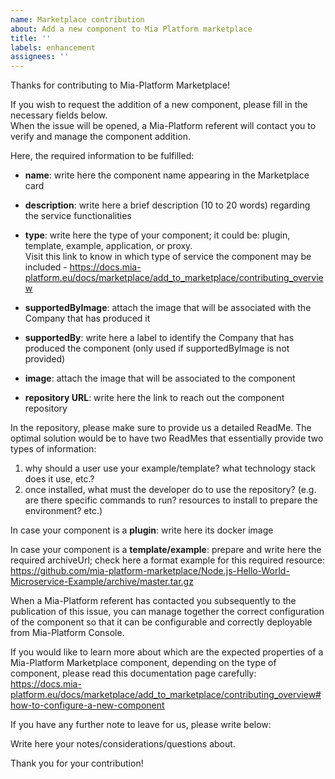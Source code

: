 ```yaml
---
name: Marketplace contribution
about: Add a new component to Mia Platform marketplace
title: ''
labels: enhancement
assignees: ''
---
```


Thanks for contributing to Mia-Platform Marketplace!

If you wish to request the addition of a new component, please fill in the necessary fields below.  
When the issue will be opened, a Mia-Platform referent will contact you to verify and manage the component addition.

Here, the required information to be fulfilled:

- **name**: write here the component name appearing in the Marketplace card

- **description**: write here a brief description (10 to 20 words) regarding the service functionalities

- **type**: write here the type of your component; it could be: plugin, template, example, application, or proxy.  
Visit this link to know in which type of service the component may be included - <https://docs.mia-platform.eu/docs/marketplace/add_to_marketplace/contributing_overview>

- **supportedByImage**: attach the image that will be associated with the Company that has produced it

- **supportedBy**: write here a label to identify the Company that has produced the component (only used if supportedByImage is not provided)

- **image**: attach the image that will be associated to the component

- **repository URL**: write here the link to reach out the component repository

In the repository, please make sure to provide us a detailed ReadMe.
The optimal solution would be to have two ReadMes that essentially provide two types of information:

 1. why should a user use your example/template? what technology stack does it use, etc.?
 2. once installed, what must the developer do to use the repository? (e.g. are there specific commands to run? resources to install to prepare the environment? etc.)

In case your component is a **plugin**:
write here its docker image

In case your component is a **template/example**:
prepare and write here the required archiveUrl; check here a format example for this required resource: <https://github.com/mia-platform-marketplace/Node.js-Hello-World-Microservice-Example/archive/master.tar.gz>

When a Mia-Platform referent has contacted you subsequently to the publication of this issue, you can manage together the correct configuration of the component so that it can be configurable and correctly deployable from Mia-Platform Console.

If you would like to learn more about which are the expected properties of a Mia-Platform Marketplace component, depending on the type of component, please read this documentation page carefully: <https://docs.mia-platform.eu/docs/marketplace/add_to_marketplace/contributing_overview#how-to-configure-a-new-component>

If you have any further note to leave for us, please write below:

Write here your notes/considerations/questions about.

Thank you for your contribution!
